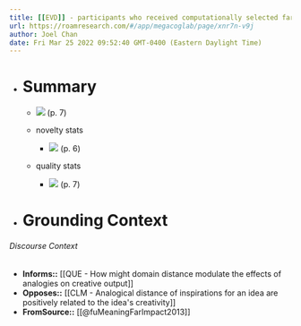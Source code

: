 ```yaml
---
title: [[EVD]] - participants who received computationally selected far analogical stimuli had a lower ceiling on novelty and quality of ideas compared to participants who received near or no analogical stimuli - [[@fuMeaningFarImpact2013]]
url: https://roamresearch.com/#/app/megacoglab/page/xnr7n-v9j
author: Joel Chan
date: Fri Mar 25 2022 09:52:40 GMT-0400 (Eastern Daylight Time)
---
```


- # Summary

    - ![](https://firebasestorage.googleapis.com/v0/b/firescript-577a2.appspot.com/o/imgs%2Fapp%2Fmegacoglab%2FhWEK50g4Yi.png?alt=media&token=b0468fd5-dce7-4a13-95fb-87116bdabe56) (p. 7)

    - novelty stats

        - ![](https://firebasestorage.googleapis.com/v0/b/firescript-577a2.appspot.com/o/imgs%2Fapp%2Fmegacoglab%2FroHXXlOKD4.png?alt=media&token=79b5707e-b84e-4829-b09c-a9a7171d2259) (p. 6)

    - quality stats

        - ![](https://firebasestorage.googleapis.com/v0/b/firescript-577a2.appspot.com/o/imgs%2Fapp%2Fmegacoglab%2FZLsmZm72ck.png?alt=media&token=882a0b9d-e53e-4e9c-bb07-6917a996875d) (p. 7)
- # Grounding Context

###### Discourse Context

- **Informs::** [[QUE - How might domain distance modulate the effects of analogies on creative output]]
- **Opposes::** [[CLM - Analogical distance of inspirations for an idea are positively related to the idea's creativity]]
- **FromSource::** [[@fuMeaningFarImpact2013]]
